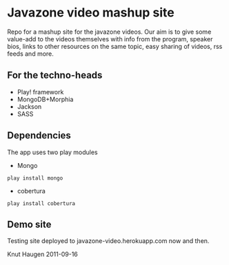 Javazone video mashup site
==========================

Repo for a mashup site for the javazone videos. Our aim is to give some
value-add to the videos themselves with info from the program, speaker bios, 
links to other resources on the same topic, easy sharing of videos, rss feeds and more.

For the techno-heads
----------------------
* Play! framework
* MongoDB+Morphia
* Jackson
* SASS

Dependencies
--------------

The app uses two play modules

* Mongo

```
play install mongo
```

* cobertura

```
play install cobertura
```



Demo site
----------
Testing site deployed to javazone-video.herokuapp.com now and then. 


Knut Haugen 2011-09-16

